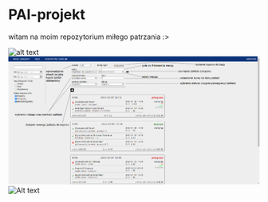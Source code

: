 # PAI-projekt
witam na moim repozytorium
miłego patrzania :>

![alt text](https://github.com/krystasin/PAI-projekt/tree/main/img/1.png)
![alt text](img/1.png)
![Alt text](relative/path/to/img.jpg?raw=true "Title")